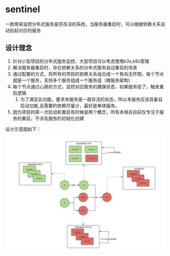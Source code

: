 # sentinel
一款用来监控分布式服务是否存活的系统，当服务器重启时，可以根据依赖关系自动拉起对应的服务

## 设计理念
1. 针对小型项目的分布式服务监控，大型项目可以考虑使用k3s,k8s管理
2. 解决服务器重启时，存在依赖关系的分布式服务自动重启的场景
3. 通过配置的方式，将所有的项目的依赖关系组合成一个有向无环图，每个节点就是一个服务，支持多个服务组成一个服务组（微服务架构）
4. 每个节点通过心跳的方式，监控对应服务的健康状态，如果服务挂了，触发重启逻辑 
   1. 为了满足此功能，要求本服务是一直存活的状态，所以本服务应该具备自启动功能,且需要的依赖尽量少，最好是单体服务。
5. 因为项目的第一次启动和重启有时候是两个概念，所有本哨兵目前仅专注于服务的重启，不涉及服务的初始化创建


设计示意图如下：
![设计示意图](images/design_diagram.png)